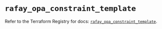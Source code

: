 # `rafay_opa_constraint_template`

Refer to the Terraform Registry for docs: [`rafay_opa_constraint_template`](https://registry.terraform.io/providers/rafaysystems/rafay/1.1.52/docs/resources/opa_constraint_template).
